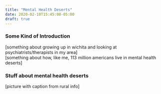 ```yaml
---
title: "Mental Health Deserts"
date: 2020-02-10T15:45:08-05:00
draft: true
---
```


### Some Kind of Introduction
[something about growing up in wichita and looking at psychiatrists/therapists in my area]
</br>
[something about how, like me, 113 million americans live in mental health deserts]


### Stuff about mental health deserts 
[picture with caption from rural info]



